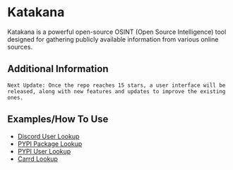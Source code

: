 # Katakana

Katakana is a powerful open-source OSINT (Open Source Intelligence) tool designed for gathering publicly available information from various online sources.

## Additional Information
```
Next Update: Once the repo reaches 15 stars, a user interface will be released, along with new features and updates to improve the existing ones.
```

## Examples/How To Use

- [Discord User Lookup](examples/discord_example.py)
- [PYPI Package Lookup](examples/pypi_example1.py)
- [PYPI User Lookup](examples/pypi_example2.py)
- [Carrd Lookup](examples/carrd_example.py)
